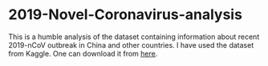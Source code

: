 # 2019-Novel-Coronavirus-analysis
This is a humble analysis of the dataset containing information about recent 2019-nCoV outbreak in China and other countries.
I have used the dataset from Kaggle. One can download it from [here](https://www.kaggle.com/sudalairajkumar/novel-corona-virus-2019-dataset). 
